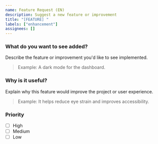 ```yaml
---
name: Feature Request (EN)
description: Suggest a new feature or improvement
title: "[FEATURE] "
labels: ["enhancement"]
assignees: []
---
```


### What do you want to see added?

Describe the feature or improvement you'd like to see implemented.

> Example: A dark mode for the dashboard.

### Why is it useful?

Explain why this feature would improve the project or user experience.

> Example: It helps reduce eye strain and improves accessibility.

### Priority

- [ ] High  
- [ ] Medium  
- [ ] Low
